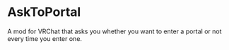 # AskToPortal
A mod for VRChat that asks you whether you want to enter a portal or not every time you enter one.
